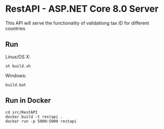# RestAPI - ASP.NET Core 8.0 Server

This API will serve the functionality of validationg tax ID for different countries

## Run

Linux/OS X:

```
sh build.sh
```

Windows:

```
build.bat
```

## Run in Docker

```
cd src/RestAPI
docker build -t restapi .
docker run -p 5000:5000 restapi
```
